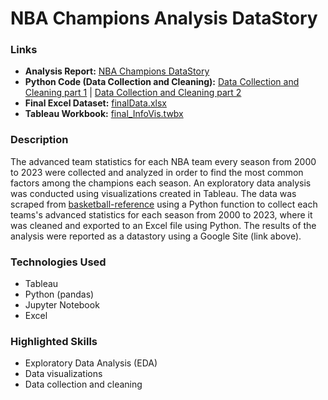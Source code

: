 # NBA Champions Analysis DataStory

### Links
- **Analysis Report:** [NBA Champions DataStory](https://sites.google.com/view/daniel-jimenez-infovis-final/datastory?authuser=0)  
- **Python Code (Data Collection and Cleaning):** [Data Collection and Cleaning part 1]() | [Data Collection and Cleaning part 2]()  
- **Final Excel Dataset:** [finalData.xlsx]()  
- **Tableau Workbook:** [final_InfoVis.twbx]()

### Description
The advanced team statistics for each NBA team every season from 2000 to 2023 were collected and analyzed in order to find the most common factors among the champions each season. An exploratory data analysis was conducted using visualizations created in Tableau. The data was scraped from [basketball-reference](https://www.basketball-reference.com/) using a Python function to collect each teams's advanced statistics for each season from 2000 to 2023, where it was cleaned and exported to an Excel file using Python. The results of the analysis were reported as a datastory using a Google Site (link above).

### Technologies Used
- Tableau
- Python (pandas)
- Jupyter Notebook
- Excel

### Highlighted Skills
- Exploratory Data Analysis (EDA)
- Data visualizations
- Data collection and cleaning
